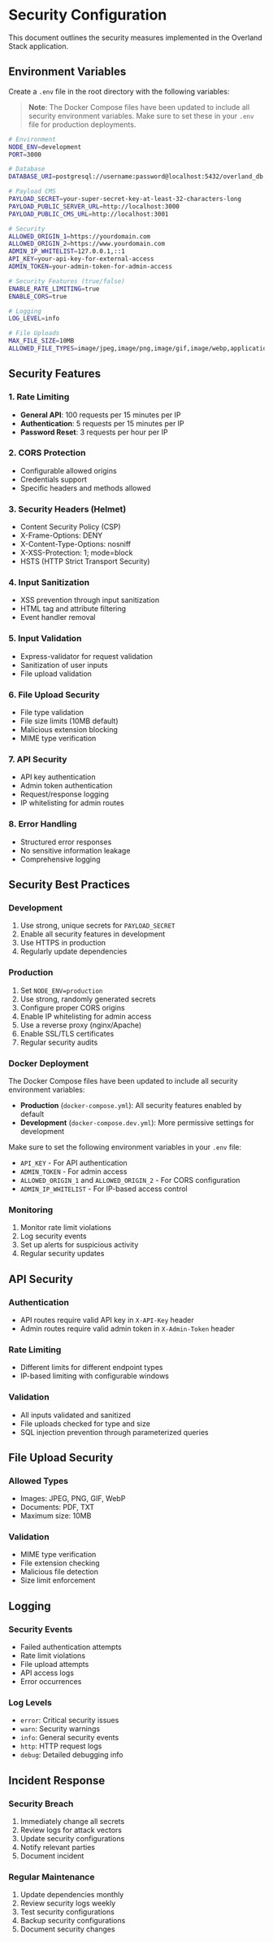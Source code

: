# Security Configuration

This document outlines the security measures implemented in the Overland Stack application.

## Environment Variables

Create a `.env` file in the root directory with the following variables:

> **Note**: The Docker Compose files have been updated to include all security environment variables. Make sure to set these in your `.env` file for production deployments.

```bash
# Environment
NODE_ENV=development
PORT=3000

# Database
DATABASE_URI=postgresql://username:password@localhost:5432/overland_db

# Payload CMS
PAYLOAD_SECRET=your-super-secret-key-at-least-32-characters-long
PAYLOAD_PUBLIC_SERVER_URL=http://localhost:3000
PAYLOAD_PUBLIC_CMS_URL=http://localhost:3001

# Security
ALLOWED_ORIGIN_1=https://yourdomain.com
ALLOWED_ORIGIN_2=https://www.yourdomain.com
ADMIN_IP_WHITELIST=127.0.0.1,::1
API_KEY=your-api-key-for-external-access
ADMIN_TOKEN=your-admin-token-for-admin-access

# Security Features (true/false)
ENABLE_RATE_LIMITING=true
ENABLE_CORS=true

# Logging
LOG_LEVEL=info

# File Uploads
MAX_FILE_SIZE=10MB
ALLOWED_FILE_TYPES=image/jpeg,image/png,image/gif,image/webp,application/pdf,text/plain
```

## Security Features

### 1. Rate Limiting

- **General API**: 100 requests per 15 minutes per IP
- **Authentication**: 5 requests per 15 minutes per IP
- **Password Reset**: 3 requests per hour per IP

### 2. CORS Protection

- Configurable allowed origins
- Credentials support
- Specific headers and methods allowed

### 3. Security Headers (Helmet)

- Content Security Policy (CSP)
- X-Frame-Options: DENY
- X-Content-Type-Options: nosniff
- X-XSS-Protection: 1; mode=block
- HSTS (HTTP Strict Transport Security)

### 4. Input Sanitization

- XSS prevention through input sanitization
- HTML tag and attribute filtering
- Event handler removal

### 5. Input Validation

- Express-validator for request validation
- Sanitization of user inputs
- File upload validation

### 6. File Upload Security

- File type validation
- File size limits (10MB default)
- Malicious extension blocking
- MIME type verification

### 7. API Security

- API key authentication
- Admin token authentication
- Request/response logging
- IP whitelisting for admin routes

### 8. Error Handling

- Structured error responses
- No sensitive information leakage
- Comprehensive logging

## Security Best Practices

### Development

1. Use strong, unique secrets for `PAYLOAD_SECRET`
2. Enable all security features in development
3. Use HTTPS in production
4. Regularly update dependencies

### Production

1. Set `NODE_ENV=production`
2. Use strong, randomly generated secrets
3. Configure proper CORS origins
4. Enable IP whitelisting for admin access
5. Use a reverse proxy (nginx/Apache)
6. Enable SSL/TLS certificates
7. Regular security audits

### Docker Deployment

The Docker Compose files have been updated to include all security environment variables:

- **Production** (`docker-compose.yml`): All security features enabled by default
- **Development** (`docker-compose.dev.yml`): More permissive settings for development

Make sure to set the following environment variables in your `.env` file:

- `API_KEY` - For API authentication
- `ADMIN_TOKEN` - For admin access
- `ALLOWED_ORIGIN_1` and `ALLOWED_ORIGIN_2` - For CORS configuration
- `ADMIN_IP_WHITELIST` - For IP-based access control

### Monitoring

1. Monitor rate limit violations
2. Log security events
3. Set up alerts for suspicious activity
4. Regular security updates

## API Security

### Authentication

- API routes require valid API key in `X-API-Key` header
- Admin routes require valid admin token in `X-Admin-Token` header

### Rate Limiting

- Different limits for different endpoint types
- IP-based limiting with configurable windows

### Validation

- All inputs validated and sanitized
- File uploads checked for type and size
- SQL injection prevention through parameterized queries

## File Upload Security

### Allowed Types

- Images: JPEG, PNG, GIF, WebP
- Documents: PDF, TXT
- Maximum size: 10MB

### Validation

- MIME type verification
- File extension checking
- Malicious file detection
- Size limit enforcement

## Logging

### Security Events

- Failed authentication attempts
- Rate limit violations
- File upload attempts
- API access logs
- Error occurrences

### Log Levels

- `error`: Critical security issues
- `warn`: Security warnings
- `info`: General security events
- `http`: HTTP request logs
- `debug`: Detailed debugging info

## Incident Response

### Security Breach

1. Immediately change all secrets
2. Review logs for attack vectors
3. Update security configurations
4. Notify relevant parties
5. Document incident

### Regular Maintenance

1. Update dependencies monthly
2. Review security logs weekly
3. Test security configurations
4. Backup security configurations
5. Document security changes
